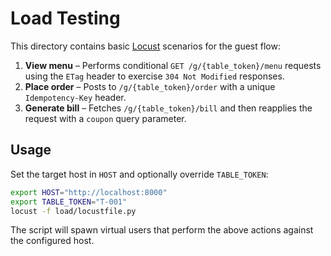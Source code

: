 # Load Testing

This directory contains basic [Locust](https://locust.io/) scenarios for the guest flow:

1. **View menu** – Performs conditional `GET /g/{table_token}/menu` requests using the `ETag` header to exercise `304 Not Modified` responses.
2. **Place order** – Posts to `/g/{table_token}/order` with a unique `Idempotency-Key` header.
3. **Generate bill** – Fetches `/g/{table_token}/bill` and then reapplies the request with a `coupon` query parameter.

## Usage

Set the target host in `HOST` and optionally override `TABLE_TOKEN`:

```bash
export HOST="http://localhost:8000"
export TABLE_TOKEN="T-001"
locust -f load/locustfile.py
```

The script will spawn virtual users that perform the above actions against the configured host.

